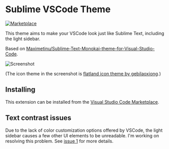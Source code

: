 # Sublime VSCode Theme

[![Marketplace](https://vsmarketplacebadge.apphb.com/version-short/yurihs.sublime-vscode-theme.svg)](https://marketplace.visualstudio.com/items/yurihs.sublime-vscode-theme)

This theme aims to make your VSCode look just like Sublime Text,
including the light sidebar.

Based on [Maximetinu/Sublime-Text-Monokai-theme-for-Visual-Studio-Code](https://github.com/Maximetinu/Sublime-Text-Monokai-theme-for-Visual-Studio-Code/tree/master).

![Screenshot](https://raw.githubusercontent.com/yurihs/sublime-vscode-theme/master/screenshots/django.png)

(The icon theme in the screenshot is [flatland icon theme by gebilaoxiong](https://marketplace.visualstudio.com/items?itemName=gebilaoxiong.vscode-flatland-icon-theme).)


## Installing

This extension can be installed from the [Visual Studio Code Marketplace](https://marketplace.visualstudio.com/items/yurihs.sublime-vscode-theme).


## Text contrast issues

Due to the lack of color customization options offered by VSCode, the light sidebar causes a few other UI elements to be unreadable. I'm working on resolving this problem. See [issue 1](https://github.com/yurihs/sublime-vscode-theme/issues/1) for more details.

